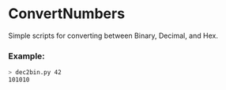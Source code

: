 # ConvertNumbers
Simple scripts for converting between Binary, Decimal, and Hex.
### Example:
```bash
> dec2bin.py 42
101010
```